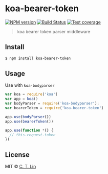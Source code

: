# koa-bearer-token

[![NPM version][npm-image]][npm-url]
[![Build Status][travis-image]][travis-url]
[![Test coverage][coveralls-image]][coveralls-url]

> koa bearer token parser middleware

## Install

```sh
$ npm install koa-bearer-token
```

## Usage

Use with `koa-bodyparser`

```js
var koa = require('koa')
var app = koa()
var bodyParser = require('koa-bodyparser');
var bearerToken = require('koa-bearer-token')

app.use(bodyParser())
app.use(bearerToken())

app.use(function *() {
  // this.request.token
})
```

## License
MIT © [C. T. Lin](https://github.com/chentsulin)

[npm-image]: https://img.shields.io/npm/v/koa-bearer-token.svg?style=flat-square
[npm-url]: https://npmjs.org/package/koa-bearer-token
[travis-image]: https://travis-ci.org/chentsulin/koa-bearer-token.svg
[travis-url]: https://travis-ci.org/chentsulin/koa-bearer-token
[coveralls-image]: https://img.shields.io/coveralls/chentsulin/koa-bearer-token.svg?style=flat-square
[coveralls-url]: https://coveralls.io/r/chentsulin/koa-bearer-token
